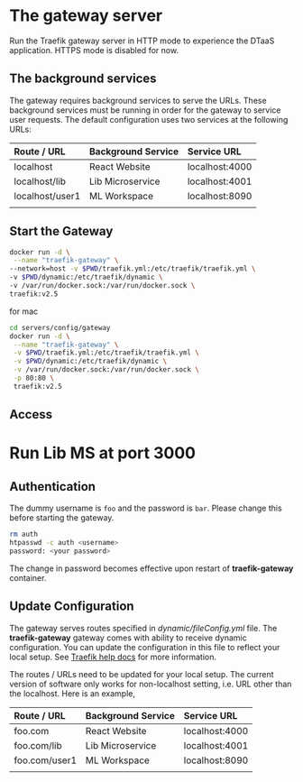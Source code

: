 # The gateway server

Run the Traefik gateway server in HTTP mode to experience the DTaaS application.
HTTPS mode is disabled for now.

## The background services

The gateway requires background services to serve the URLs. These background
services must be running in order for the gateway to service user requests.
The default configuration uses two services at the following URLs:

| Route / URL     | Background Service | Service URL    |
| :-------------- | :----------------- | :------------- |
| localhost       | React Website      | localhost:4000 |
| localhost/lib   | Lib Microservice   | localhost:4001 |
| localhost/user1 | ML Workspace       | localhost:8090 |
|                 |

## Start the Gateway

```bash
docker run -d \
 --name "traefik-gateway" \
--network=host -v $PWD/traefik.yml:/etc/traefik/traefik.yml \
-v $PWD/dynamic:/etc/traefik/dynamic \
-v /var/run/docker.sock:/var/run/docker.sock \
traefik:v2.5
```

for mac

```bash
cd servers/config/gateway
docker run -d \
 --name "traefik-gateway" \
 -v $PWD/traefik.yml:/etc/traefik/traefik.yml \
 -v $PWD/dynamic:/etc/traefik/dynamic \
 -v /var/run/docker.sock:/var/run/docker.sock \
 -p 80:80 \
 traefik:v2.5
```

## Access

# Run Lib MS at port 3000

## Authentication

The dummy username is `foo` and the password is `bar`.
Please change this before starting the gateway.

```bash
rm auth
htpasswd -c auth <username>
password: <your password>
```

The change in password becomes effective upon restart of **traefik-gateway** container.

## Update Configuration

The gateway serves routes specified in _dynamic/fileConfig.yml_ file.
The **traefik-gateway** gateway comes with ability to receive dynamic configuration.
You can update the configuration in this file to reflect your local setup.
See [Traefik help docs](https://doc.traefik.io/traefik/providers/file/)
for more information.

The routes / URLs need to be updated for your local setup. The current version of software only works for non-localhost setting, i.e. URL other than the localhost. Here is an example,

| Route / URL   | Background Service | Service URL    |
| :------------ | :----------------- | :------------- |
| foo.com       | React Website      | localhost:4000 |
| foo.com/lib   | Lib Microservice   | localhost:4001 |
| foo.com/user1 | ML Workspace       | localhost:8090 |
|               |
